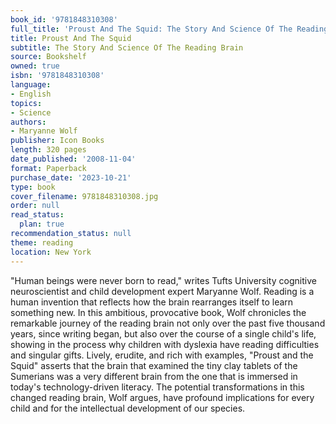 ```yaml
---
book_id: '9781848310308'
full_title: 'Proust And The Squid: The Story And Science Of The Reading Brain'
title: Proust And The Squid
subtitle: The Story And Science Of The Reading Brain
source: Bookshelf
owned: true
isbn: '9781848310308'
language:
- English
topics:
- Science
authors:
- Maryanne Wolf
publisher: Icon Books
length: 320 pages
date_published: '2008-11-04'
format: Paperback
purchase_date: '2023-10-21'
type: book
cover_filename: 9781848310308.jpg
order: null
read_status:
  plan: true
recommendation_status: null
theme: reading
location: New York
---
```

"Human beings were never born to read," writes Tufts University cognitive neuroscientist and child development expert Maryanne Wolf. Reading is a human invention that reflects how the brain rearranges itself to learn something new. In this ambitious, provocative book, Wolf chronicles the remarkable journey of the reading brain not only over the past five thousand years, since writing began, but also over the course of a single child's life, showing in the process why children with dyslexia have reading difficulties and singular gifts.
Lively, erudite, and rich with examples, "Proust and the Squid" asserts that the brain that examined the tiny clay tablets of the Sumerians was a very different brain from the one that is immersed in today's technology-driven literacy. The potential transformations in this changed reading brain, Wolf argues, have profound implications for every child and for the intellectual development of our species.
